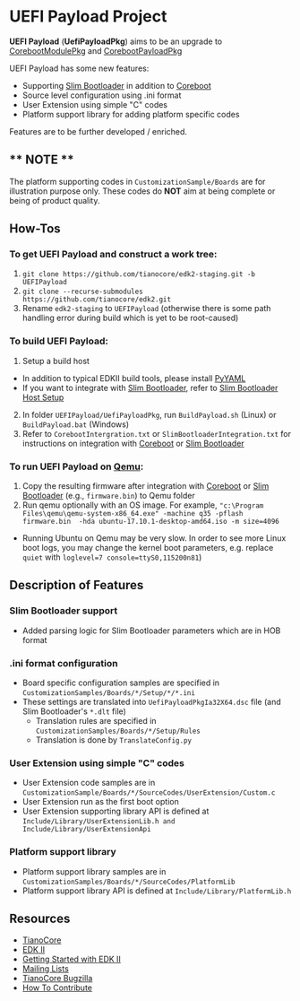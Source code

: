 # UEFI Payload Project

**UEFI Payload** (**UefiPayloadPkg**) aims to be an upgrade to [CorebootModulePkg](https://github.com/tianocore/edk2/tree/master/CorebootModulePkg) and [CorebootPayloadPkg](https://github.com/tianocore/edk2/tree/master/CorebootPayloadPkg)

UEFI Payload has some new features:
* Supporting [Slim Bootloader](https://github.com/slimbootloader/slimbootloader) in addition to [Coreboot](https://www.coreboot.org/)
* Source level configuration using .ini format
* User Extension using simple "C" codes
* Platform support library for adding platform specific codes

Features are to be further developed / enriched.

## ** NOTE **
The platform supporting codes in `CustomizationSample/Boards` are for illustration purpose only. These codes do **NOT** aim at being complete or being of product quality.

## How-Tos

### To get UEFI Payload and construct a work tree:

1. `git clone https://github.com/tianocore/edk2-staging.git -b UEFIPayload`
2. `git clone --recurse-submodules https://github.com/tianocore/edk2.git`
3. Rename `edk2-staging` to `UEFIPayload` (otherwise there is some path handling error during build which is yet to be root-caused)

### To build UEFI Payload:

1. Setup a build host 
  - In addition to typical EDKII build tools, please install [PyYAML](https://pyyaml.org/)
  - If you want to integrate with [Slim Bootloader](https://github.com/slimbootloader/slimbootloader), refer to [Slim Bootloader Host Setup](https://slimbootloader.github.io/getting-started/build-host-setup.html)
2. In folder `UEFIPayload/UefiPayloadPkg`, run `BuildPayload.sh` (Linux) or `BuildPayload.bat` (Windows)
3. Refer to `CorebootIntergration.txt` or `SlimBootloaderIntegration.txt` for instructions on integration with [Coreboot](https://www.coreboot.org/) or [Slim Bootloader](https://github.com/slimbootloader/slimbootloader)

### To run UEFI Payload on [Qemu](https://www.qemu.org/):
1. Copy the resulting firmware after integration with [Coreboot](https://www.coreboot.org/) or [Slim Bootloader](https://github.com/slimbootloader/slimbootloader) (e.g., `firmware.bin`) to Qemu folder
2. Run qemu optionally with an OS image. 
   For example, 
  `"c:\Program Files\qemu\qemu-system-x86_64.exe" -machine q35 -pflash firmware.bin  -hda ubuntu-17.10.1-desktop-amd64.iso -m size=4096`
  - Running Ubuntu on Qemu may be very slow. In order to see more Linux boot logs, you may change the kernel boot parameters, e.g. replace `quiet` with `loglevel=7 console=ttyS0,115200n81`)

## Description of Features

### Slim Bootloader support
* Added parsing logic for Slim Bootloader parameters which are in HOB format

### .ini format configuration
* Board specific configuration samples are specified in `CustomizationSamples/Boards/*/Setup/*/*.ini`
* These settings are translated into `UefiPayloadPkgIa32X64.dsc` file (and Slim Bootloader's `*.dlt` file)
  * Translation rules are specified in `CustomizationSamples/Boards/*/Setup/Rules`
  * Translation is done by `TranslateConfig.py`

### User Extension using simple "C" codes
* User Extension code samples are in `CustomizationSample/Boards/*/SourceCodes/UserExtension/Custom.c`
* User Extension run as the first boot option
* User Extension supporting library API is defined at `Include/Library/UserExtensionLib.h and Include/Library/UserExtensionApi`

### Platform support library
* Platform support library samples are in `CustomizationSamples/Boards/*/SourceCodes/PlatformLib`
* Platform support library API is defined at `Include/Library/PlatformLib.h`

## Resources

* [TianoCore](http://www.tianocore.org)
* [EDK II](https://github.com/tianocore/tianocore.github.io/wiki/EDK-II)
* [Getting Started with EDK II](https://github.com/tianocore/tianocore.github.io/wiki/Getting-Started-with-EDK-II)
* [Mailing Lists](https://github.com/tianocore/tianocore.github.io/wiki/Mailing-Lists)
* [TianoCore Bugzilla](https://bugzilla.tianocore.org)
* [How To Contribute](https://github.com/tianocore/tianocore.github.io/wiki/How-To-Contribute)
